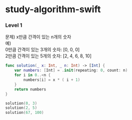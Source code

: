 # study-algorithm-swift

### Level 1

문제) x만큼 간격이 있는 n개의 숫자  
예)  
0만큼 간격이 있는 3개의 숫자: [0, 0, 0]  
2만큼 간격이 있는 5개의 숫자: [2, 4, 6, 8, 10]   

``` swift
func solution(_ x: Int, _ n: Int) -> [Int] {
    var numbers: [Int] = .init(repeating: 0, count: n)
    for i in 0..<n {
        numbers[i] = x * ( i + 1)
    }
    return numbers
}

solution(0, 3)
solution(2, 5)
solution(67, 100)
```

